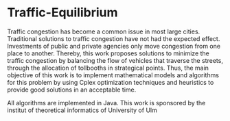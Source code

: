 # Traffic-Equilibrium

Traffic congestion has become a common issue in most large cities. 
Traditional solutions to traffic congestion have not had the expected effect. 
Investments of public and private agencies only move congestion from one place to another. 
Thereby, this work proposes solutions to minimize the traffic congestion by balancing the flow of vehicles that traverse the streets, 
through the allocation of tollbooths in strategical points. Thus,
 the main objective of this work is to implement mathematical models and  algorithms for this problem by using Cplex optimization techniques and heuristics to provide good solutions in an acceptable time.

All algorithms are implemented in Java. This work is sponsored by the institut of theoretical informatics of University of Ulm
